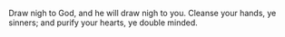 Draw nigh to God, and he will draw nigh to you. Cleanse your hands, ye sinners; and purify your hearts, ye double minded.
